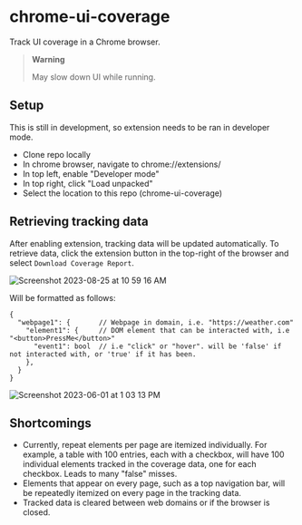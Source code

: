 # chrome-ui-coverage
Track UI coverage in a Chrome browser.

> **Warning**
> 
> May slow down UI while running.

## Setup
This is still in development, so extension needs to be ran in developer mode.

- Clone repo locally
- In chrome browser, navigate to chrome://extensions/
- In top left, enable "Developer mode"
- In top right, click "Load unpacked"
- Select the location to this repo (chrome-ui-coverage)

## Retrieving tracking data
After enabling extension, tracking data will be updated automatically. To retrieve data, click the extension button in the top-right of the browser and select `Download Coverage Report`.

![Screenshot 2023-08-25 at 10 59 16 AM](https://github.com/codambro/chrome-ui-coverage/assets/87312005/e1069ba1-234d-4b1c-903d-db1b96e70213)

Will be formatted as follows:
```
{
  "webpage1": {       // Webpage in domain, i.e. "https://weather.com"
    "element1": {     // DOM element that can be interacted with, i.e "<button>PressMe</button>"
      "event1": bool  // i.e "click" or "hover". will be 'false' if not interacted with, or 'true' if it has been.
    },
  }
}
```

![Screenshot 2023-06-01 at 1 03 13 PM](https://github.com/codambro/chrome-ui-coverage/assets/87312005/be9401d1-6a4f-469f-8f2f-c955efa463b0)

## Shortcomings
- Currently, repeat elements per page are itemized individually. For example, a table with 100 entries, each with a checkbox, will have 100 individual elements tracked in the coverage data, one for each checkbox. Leads to many "false" misses.
- Elements that appear on every page, such as a top navigation bar, will be repeatedly itemized on every page in the tracking data.
- Tracked data is cleared between web domains or if the browser is closed.
